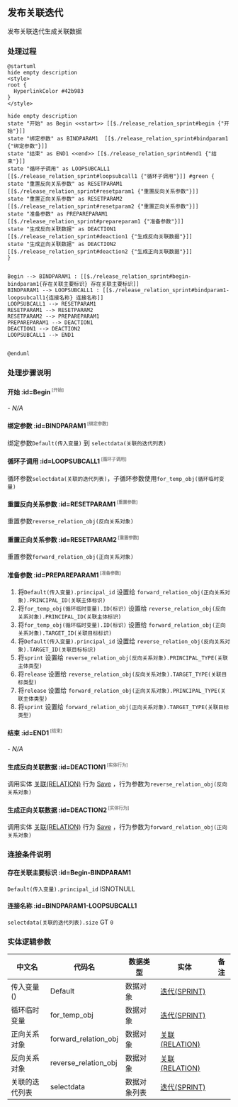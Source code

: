 ## 发布关联迭代 <!-- {docsify-ignore-all} -->

   发布关联迭代生成关联数据

### 处理过程

```plantuml
@startuml
hide empty description
<style>
root {
  HyperlinkColor #42b983
}
</style>

hide empty description
state "开始" as Begin <<start>> [[$./release_relation_sprint#begin {"开始"}]]
state "绑定参数" as BINDPARAM1  [[$./release_relation_sprint#bindparam1 {"绑定参数"}]]
state "结束" as END1 <<end>> [[$./release_relation_sprint#end1 {"结束"}]]
state "循环子调用" as LOOPSUBCALL1  [[$./release_relation_sprint#loopsubcall1 {"循环子调用"}]] #green {
state "重置反向关系参数" as RESETPARAM1  [[$./release_relation_sprint#resetparam1 {"重置反向关系参数"}]]
state "重置正向关系参数" as RESETPARAM2  [[$./release_relation_sprint#resetparam2 {"重置正向关系参数"}]]
state "准备参数" as PREPAREPARAM1  [[$./release_relation_sprint#prepareparam1 {"准备参数"}]]
state "生成反向关联数据" as DEACTION1  [[$./release_relation_sprint#deaction1 {"生成反向关联数据"}]]
state "生成正向关联数据" as DEACTION2  [[$./release_relation_sprint#deaction2 {"生成正向关联数据"}]]
}


Begin --> BINDPARAM1 : [[$./release_relation_sprint#begin-bindparam1{存在关联主要标识} 存在关联主要标识]]
BINDPARAM1 --> LOOPSUBCALL1 : [[$./release_relation_sprint#bindparam1-loopsubcall1{连接名称} 连接名称]]
LOOPSUBCALL1 --> RESETPARAM1
RESETPARAM1 --> RESETPARAM2
RESETPARAM2 --> PREPAREPARAM1
PREPAREPARAM1 --> DEACTION1
DEACTION1 --> DEACTION2
LOOPSUBCALL1 --> END1


@enduml
```


### 处理步骤说明

#### 开始 :id=Begin<sup class="footnote-symbol"> <font color=gray size=1>[开始]</font></sup>



*- N/A*
#### 绑定参数 :id=BINDPARAM1<sup class="footnote-symbol"> <font color=gray size=1>[绑定参数]</font></sup>



绑定参数`Default(传入变量)` 到 `selectdata(关联的迭代列表)`
#### 循环子调用 :id=LOOPSUBCALL1<sup class="footnote-symbol"> <font color=gray size=1>[循环子调用]</font></sup>



循环参数`selectdata(关联的迭代列表)`，子循环参数使用`for_temp_obj(循环临时变量)`
#### 重置反向关系参数 :id=RESETPARAM1<sup class="footnote-symbol"> <font color=gray size=1>[重置参数]</font></sup>



重置参数```reverse_relation_obj(反向关系对象)```
#### 重置正向关系参数 :id=RESETPARAM2<sup class="footnote-symbol"> <font color=gray size=1>[重置参数]</font></sup>



重置参数```forward_relation_obj(正向关系对象)```
#### 准备参数 :id=PREPAREPARAM1<sup class="footnote-symbol"> <font color=gray size=1>[准备参数]</font></sup>



1. 将`Default(传入变量).principal_id` 设置给  `forward_relation_obj(正向关系对象).PRINCIPAL_ID(关联主体标识)`
2. 将`for_temp_obj(循环临时变量).ID(标识)` 设置给  `reverse_relation_obj(反向关系对象).PRINCIPAL_ID(关联主体标识)`
3. 将`for_temp_obj(循环临时变量).ID(标识)` 设置给  `forward_relation_obj(正向关系对象).TARGET_ID(关联目标标识)`
4. 将`Default(传入变量).principal_id` 设置给  `reverse_relation_obj(反向关系对象).TARGET_ID(关联目标标识)`
5. 将`sprint` 设置给  `reverse_relation_obj(反向关系对象).PRINCIPAL_TYPE(关联主体类型)`
6. 将`release` 设置给  `reverse_relation_obj(反向关系对象).TARGET_TYPE(关联目标类型)`
7. 将`release` 设置给  `forward_relation_obj(正向关系对象).PRINCIPAL_TYPE(关联主体类型)`
8. 将`sprint` 设置给  `forward_relation_obj(正向关系对象).TARGET_TYPE(关联目标类型)`

#### 结束 :id=END1<sup class="footnote-symbol"> <font color=gray size=1>[结束]</font></sup>



*- N/A*

#### 生成反向关联数据 :id=DEACTION1<sup class="footnote-symbol"> <font color=gray size=1>[实体行为]</font></sup>



调用实体 [关联(RELATION)](module/Base/relation.md) 行为 [Save](module/Base/relation#行为) ，行为参数为`reverse_relation_obj(反向关系对象)`

#### 生成正向关联数据 :id=DEACTION2<sup class="footnote-symbol"> <font color=gray size=1>[实体行为]</font></sup>



调用实体 [关联(RELATION)](module/Base/relation.md) 行为 [Save](module/Base/relation#行为) ，行为参数为`forward_relation_obj(正向关系对象)`


### 连接条件说明
#### 存在关联主要标识 :id=Begin-BINDPARAM1

`Default(传入变量).principal_id` ISNOTNULL
#### 连接名称 :id=BINDPARAM1-LOOPSUBCALL1

`selectdata(关联的迭代列表).size` GT `0`


### 实体逻辑参数

|    中文名   |    代码名    |  数据类型    |  实体   |备注 |
| --------| --------| -------- | -------- | --------   |
|传入变量(<i class="fa fa-check"/></i>)|Default|数据对象|[迭代(SPRINT)](module/ProjMgmt/sprint.md)||
|循环临时变量|for_temp_obj|数据对象|[迭代(SPRINT)](module/ProjMgmt/sprint.md)||
|正向关系对象|forward_relation_obj|数据对象|[关联(RELATION)](module/Base/relation.md)||
|反向关系对象|reverse_relation_obj|数据对象|[关联(RELATION)](module/Base/relation.md)||
|关联的迭代列表|selectdata|数据对象列表|[迭代(SPRINT)](module/ProjMgmt/sprint.md)||
